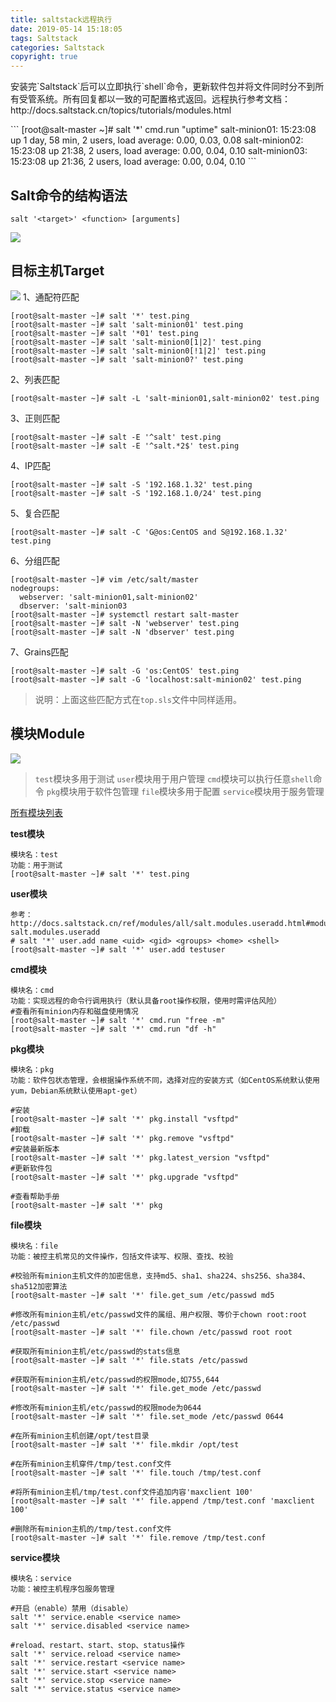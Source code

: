 ```yaml
---
title: saltstack远程执行
date: 2019-05-14 15:18:05
tags: Saltstack
categories: Saltstack
copyright: true
---
```

<div class="note success"><p>安装完`Saltstack`后可以立即执行`shell`命令，更新软件包并将文件同时分不到所有受管系统。所有回复都以一致的可配置格式返回。远程执行参考文档：http://docs.saltstack.cn/topics/tutorials/modules.html</p></div>
```
[root@salt-master ~]# salt '*' cmd.run "uptime"
salt-minion01:
     15:23:08 up 1 day, 58 min,  2 users,  load average: 0.00, 0.03, 0.08
salt-minion02:
     15:23:08 up 21:38,  2 users,  load average: 0.00, 0.04, 0.10
salt-minion03:
     15:23:08 up 21:36,  2 users,  load average: 0.00, 0.04, 0.10
```

## Salt命令的结构语法
```
salt '<target>' <function> [arguments]
```

![](https://upload-images.jianshu.io/upload_images/11763553-e5e69a972680590f.png?imageMogr2/auto-orient/strip%7CimageView2/2/w/1240)
## 目标主机Target
![](https://upload-images.jianshu.io/upload_images/11763553-e3ed49a6c6b6633f.png?imageMogr2/auto-orient/strip%7CimageView2/2/w/1240)
1、通配符匹配
```
[root@salt-master ~]# salt '*' test.ping
[root@salt-master ~]# salt 'salt-minion01' test.ping
[root@salt-master ~]# salt '*01' test.ping
[root@salt-master ~]# salt 'salt-minion0[1|2]' test.ping
[root@salt-master ~]# salt 'salt-minion0[!1|2]' test.ping
[root@salt-master ~]# salt 'salt-minion0?' test.ping
```
2、列表匹配
```
[root@salt-master ~]# salt -L 'salt-minion01,salt-minion02' test.ping
```
3、正则匹配
```
[root@salt-master ~]# salt -E '^salt' test.ping
[root@salt-master ~]# salt -E '^salt.*2$' test.ping
```
4、IP匹配
```
[root@salt-master ~]# salt -S '192.168.1.32' test.ping
[root@salt-master ~]# salt -S '192.168.1.0/24' test.ping
```
5、复合匹配
```
[root@salt-master ~]# salt -C 'G@os:CentOS and S@192.168.1.32' test.ping
```
6、分组匹配
```
[root@salt-master ~]# vim /etc/salt/master
nodegroups:
  webserver: 'salt-minion01,salt-minion02'
  dbserver: 'salt-minion03
[root@salt-master ~]# systemctl restart salt-master
[root@salt-master ~]# salt -N 'webserver' test.ping
[root@salt-master ~]# salt -N 'dbserver' test.ping
```
7、Grains匹配
```
[root@salt-master ~]# salt -G 'os:CentOS' test.ping
[root@salt-master ~]# salt -G 'localhost:salt-minion02' test.ping
```
> 说明：上面这些匹配方式在`top.sls`文件中同样适用。
## 模块Module
![](https://upload-images.jianshu.io/upload_images/11763553-18184de0fb7156aa.png?imageMogr2/auto-orient/strip%7CimageView2/2/w/1240)
> `test`模块多用于测试
`user`模块用于用户管理
`cmd`模块可以执行任意`shell`命令
`pkg`模块用于软件包管理
`file`模块多用于配置
`service`模块用于服务管理

[所有模块列表](http://docs.saltstack.cn/ref/modules/all/index.html)

**test模块**
```
模块名：test
功能：用于测试
[root@salt-master ~]# salt '*' test.ping
```
**user模块**
```
参考：http://docs.saltstack.cn/ref/modules/all/salt.modules.useradd.html#module-salt.modules.useradd
# salt '*' user.add name <uid> <gid> <groups> <home> <shell>
[root@salt-master ~]# salt '*' user.add testuser
```
**cmd模块**
```
模块名：cmd
功能：实现远程的命令行调用执行（默认具备root操作权限，使用时需评估风险）
#查看所有minion内存和磁盘使用情况
[root@salt-master ~]# salt '*' cmd.run "free -m"
[root@salt-master ~]# salt '*' cmd.run "df -h"
```
**pkg模块**
```
模块名：pkg
功能：软件包状态管理，会根据操作系统不同，选择对应的安装方式（如CentOS系统默认使用yum，Debian系统默认使用apt-get）

#安装
[root@salt-master ~]# salt '*' pkg.install "vsftpd"
#卸载
[root@salt-master ~]# salt '*' pkg.remove "vsftpd"
#安装最新版本
[root@salt-master ~]# salt '*' pkg.latest_version "vsftpd"
#更新软件包
[root@salt-master ~]# salt '*' pkg.upgrade "vsftpd"

#查看帮助手册
[root@salt-master ~]# salt '*' pkg
```
**file模块**
```
模块名：file
功能：被控主机常见的文件操作，包括文件读写、权限、查找、校验

#校验所有minion主机文件的加密信息，支持md5、sha1、sha224、shs256、sha384、sha512加密算法
[root@salt-master ~]# salt '*' file.get_sum /etc/passwd md5

#修改所有minion主机/etc/passwd文件的属组、用户权限、等价于chown root:root /etc/passwd
[root@salt-master ~]# salt '*' file.chown /etc/passwd root root

#获取所有minion主机/etc/passwd的stats信息
[root@salt-master ~]# salt '*' file.stats /etc/passwd

#获取所有minion主机/etc/passwd的权限mode,如755,644
[root@salt-master ~]# salt '*' file.get_mode /etc/passwd

#修改所有minion主机/etc/passwd的权限mode为0644
[root@salt-master ~]# salt '*' file.set_mode /etc/passwd 0644

#在所有minion主机创建/opt/test目录
[root@salt-master ~]# salt '*' file.mkdir /opt/test

#在所有minion主机穿件/tmp/test.conf文件
[root@salt-master ~]# salt '*' file.touch /tmp/test.conf

#将所有minion主机/tmp/test.conf文件追加内容'maxclient 100'
[root@salt-master ~]# salt '*' file.append /tmp/test.conf 'maxclient 100'

#删除所有minion主机的/tmp/test.conf文件
[root@salt-master ~]# salt '*' file.remove /tmp/test.conf
```
**service模块**
```
模块名：service
功能：被控主机程序包服务管理

#开启（enable）禁用（disable）
salt '*' service.enable <service name>
salt '*' service.disabled <service name>

#reload、restart、start、stop、status操作
salt '*' service.reload <service name>
salt '*' service.restart <service name>
salt '*' service.start <service name>
salt '*' service.stop <service name>
salt '*' service.status <service name>
```